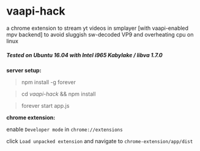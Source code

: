 # vaapi-hack

a chrome extension to stream yt videos in smplayer [with vaapi-enabled mpv backend] to avoid sluggish sw-decoded VP9 and overheating cpu on linux

##### Tested on Ubuntu 16.04 with Intel i965 Kabylake / libva 1.7.0



**server setup:**

	
> npm install -g forever

> cd *vaapi-hack*  &&  npm install

> forever start app.js

     
 
 **chrome extension:**
	
   enable `Developer mode` in   `chrome://extensions`
  
   click  `Load unpacked extension`  and navigate to `chrome-extension/app/dist`
   


